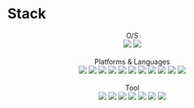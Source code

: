 # Stack

<div align="center">
  O/S
</div>
<div align="center">
  <img src="https://img.shields.io/badge/Windows 11-0078D4?style=flat&logo=Windows 11&logoColor=white"/>
  <img src="https://img.shields.io/badge/macOS-000000?style=flat&logo=macOS&logoColor=white"/>
</div>
<br>
<div align="center">
  Platforms & Languages
</div>
<div align="center">
  <img src="https://img.shields.io/badge/HTML5-E34F26?style=flat&logo=HTML5&logoColor=white"/>
  <img src="https://img.shields.io/badge/CSS3-1572B6?style=flat&logo=CSS3&logoColor=white"/>
  <img src="https://img.shields.io/badge/JavaScript-F7DF1E?style=flat&logo=JavaScript&logoColor=white"/>
  <img src="https://img.shields.io/badge/TypeScript-3178C6?style=flat&logo=TypeScript&logoColor=white"/>
  <img src="https://img.shields.io/badge/NestJS-E0234E?style=flat&logo=NestJS&logoColor=white"/>
  <img src="https://img.shields.io/badge/Jest-C21325?style=flat&logo=Jest&logoColor=white"/>
  <img src="https://img.shields.io/badge/React-61DAFB?style=flat&logo=React&logoColor=white"/>
  <img src="https://img.shields.io/badge/PostgreSQL-4169E1?style=flat&logo=PostgreSQL&logoColor=white"/>
  <img src="https://img.shields.io/badge/MySQL-4479A1?style=flat&logo=MySQL&logoColor=white"/>
  <img src="https://img.shields.io/badge/MariaDB-003545?style=flat&logo=MariaDB&logoColor=white"/>
  <img src="https://img.shields.io/badge/Microsoft SQL Server-CC2927?style=flat&logo=Microsoft SQL Server&logoColor=white"/>
</div>
<br>
<div align="center">
  Tool
</div>
<div align="center">
  <img src="https://img.shields.io/badge/Visual Studio Code-007ACC?style=flat&logo=Visual Studio Code&logoColor=white"/>
  <img src="https://img.shields.io/badge/IntelliJ IDEA-000000?style=flat&logo=IntelliJ IDEA&logoColor=white"/>
  <img src="https://img.shields.io/badge/WebStorm-000000?style=flat&logo=WebStorm&logoColor=white"/>
  <img src="https://img.shields.io/badge/DataGrip-000000?style=flat&logo=DataGrip&logoColor=white"/>
  <img src="https://img.shields.io/badge/Google Cloud-4285F4?style=flat&logo=Google Cloud&logoColor=white"/>
  <img src="https://img.shields.io/badge/GitHub-181717?style=flat&logo=GitHub&logoColor=white"/>
  <img src="https://img.shields.io/badge/Synology-B5B5B6?style=flat&logo=Synology&logoColor=white"/>
</div>
